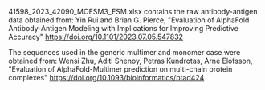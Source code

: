 

41598_2023_42090_MOESM3_ESM.xlsx contains the raw antibody-antigen data obtained from:
Yin Rui and Brian G. Pierce, "Evaluation of AlphaFold Antibody-Antigen Modeling with Implications for Improving Predictive Accuracy"
https://doi.org/10.1101/2023.07.05.547832

The sequences used in the generic multimer and monomer case were obtained from:
Wensi Zhu, Aditi Shenoy, Petras Kundrotas, Arne Elofsson, "Evaluation of AlphaFold-Multimer prediction on multi-chain protein complexes"
https://doi.org/10.1093/bioinformatics/btad424
